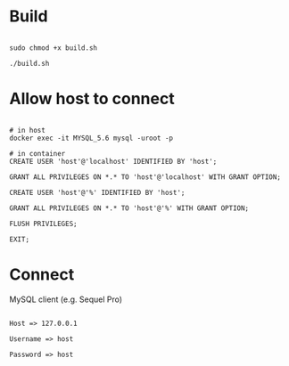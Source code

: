 # Build

```

sudo chmod +x build.sh

./build.sh
```

# Allow host to connect


```

# in host
docker exec -it MYSQL_5.6 mysql -uroot -p

# in container
CREATE USER 'host'@'localhost' IDENTIFIED BY 'host';

GRANT ALL PRIVILEGES ON *.* TO 'host'@'localhost' WITH GRANT OPTION;

CREATE USER 'host'@'%' IDENTIFIED BY 'host';

GRANT ALL PRIVILEGES ON *.* TO 'host'@'%' WITH GRANT OPTION;

FLUSH PRIVILEGES;

EXIT;
```

# Connect

MySQL client (e.g. Sequel Pro)

```

Host => 127.0.0.1

Username => host

Password => host
```
